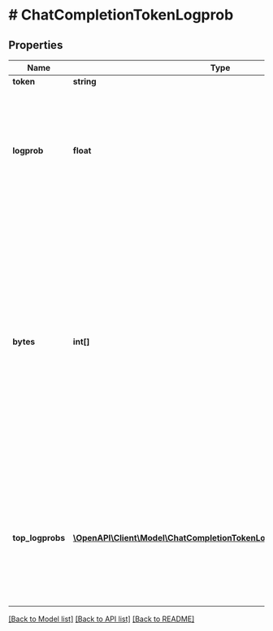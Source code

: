 # # ChatCompletionTokenLogprob

## Properties

Name | Type | Description | Notes
------------ | ------------- | ------------- | -------------
**token** | **string** | The token. |
**logprob** | **float** | The log probability of this token, if it is within the top 20 most likely tokens. Otherwise, the value &#x60;-9999.0&#x60; is used to signify that the token is very unlikely. |
**bytes** | **int[]** | A list of integers representing the UTF-8 bytes representation of the token. Useful in instances where characters are represented by multiple tokens and their byte representations must be combined to generate the correct text representation. Can be &#x60;null&#x60; if there is no bytes representation for the token. |
**top_logprobs** | [**\OpenAPI\Client\Model\ChatCompletionTokenLogprobTopLogprobsInner[]**](ChatCompletionTokenLogprobTopLogprobsInner.md) | List of the most likely tokens and their log probability, at this token position. In rare cases, there may be fewer than the number of requested &#x60;top_logprobs&#x60; returned. |

[[Back to Model list]](../../README.md#models) [[Back to API list]](../../README.md#endpoints) [[Back to README]](../../README.md)
